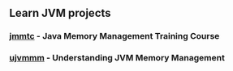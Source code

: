 Learn JVM projects
------------------

### [jmmtc](jmmtc) - Java Memory Management Training Course

### [ujvmmm](ujvmmm) - Understanding JVM Memory Management
